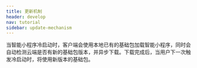 ```yaml
---
title: 更新机制
header: develop
nav: tutorial
sidebar: update-mechanism
---
```


当智能小程序冷启动时，客户端会使用本地已有的基础包加载智能小程序，同时会自动检测云端是否有新的基础包版本，并异步下载。下载完成后，当用户下一次触发冷启动时，将使用新版本的基础包。


